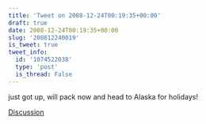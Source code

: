 ```yaml
---
title: 'Tweet on 2008-12-24T00:19:35+00:00'
draft: true
date: 2008-12-24T00:19:35+00:00
slug: '200812240019'
is_tweet: true
tweet_info:
  id: '1074522038'
  type: 'post'
  is_thread: False
---
```




just got up, will pack now and head to Alaska for holidays!

[Discussion](https://x.com/sytelus/status/1074522038)
